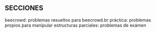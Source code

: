 ## SECCIONES
beecrowd: problemas resueltos para beecrowd.br
práctica: problemas propios para manipular estructuras
parciales: problemas de exámen
